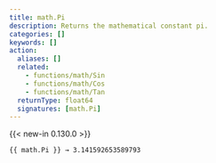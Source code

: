 ```yaml
---
title: math.Pi
description: Returns the mathematical constant pi.
categories: []
keywords: []
action:
  aliases: []
  related:
    - functions/math/Sin
    - functions/math/Cos
    - functions/math/Tan
  returnType: float64
  signatures: [math.Pi]
---
```


{{< new-in 0.130.0 >}}

```go-html-template
{{ math.Pi }} → 3.141592653589793
```
